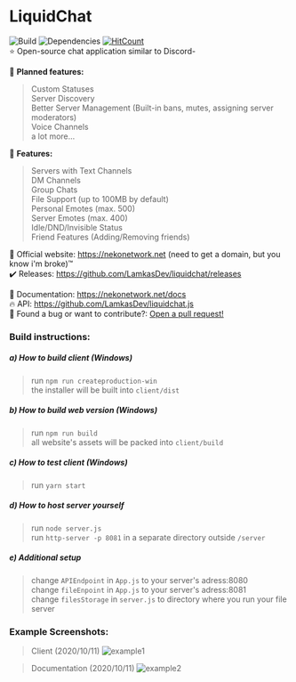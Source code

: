 # LiquidChat
![Build](https://travis-ci.org/LamkasDev/liquidchat.svg?branch=master)
![Dependencies](https://david-dm.org/LamkasDev/liquidchat.svg)
[![HitCount](http://hits.dwyl.com/LamkasDev/liquidchat.svg)](http://hits.dwyl.com/LamkasDev/liquidchat)  
⭐ Open-source chat application similar to Discord-  

🚩 **Planned features:**  
> Custom Statuses  
> Server Discovery  
> Better Server Management (Built-in bans, mutes, assigning server moderators)  
> Voice Channels  
> a lot more...  

🏁 **Features:**  
> Servers with Text Channels  
> DM Channels  
> Group Chats  
> File Support (up to 100MB by default)  
> Personal Emotes (max. 500)  
> Server Emotes (max. 400)  
> Idle/DND/Invisible Status  
> Friend Features (Adding/Removing friends)  

💛 Official website: https://nekonetwork.net (need to get a domain, but you know i'm broke)™️  
✔️ Releases: https://github.com/LamkasDev/liquidchat/releases  

📓 Documentation: https://nekonetwork.net/docs  
🔥 API: https://github.com/LamkasDev/liquidchat.js  
🔴 Found a bug or want to contribute?: [Open a pull request!](https://github.com/LamkasDev/liquidchat/pulls)

### Build instructions:
##### a) How to build client (Windows)
> run `npm run createproduction-win`  
> the installer will be built into `client/dist`  

##### b) How to build web version (Windows)
> run `npm run build`  
> all website's assets will be packed into `client/build`

##### c) How to test client (Windows)
> run `yarn start`  

##### d) How to host server yourself
> run `node server.js`  
> run `http-server -p 8081` in a separate directory outside `/server`

##### e) Additional setup
> change `APIEndpoint` in `App.js` to your server's adress:8080  
> change `fileEnpoint` in `App.js` to your server's adress:8081  
> change `filesStorage` in `server.js` to directory where you run your file server  

### Example Screenshots:  
> Client (2020/10/11)
![example1](https://qtlamkas.why-am-i-he.re/4h4YAh.png)

> Documentation (2020/10/11)
![example2](https://qtlamkas.why-am-i-he.re/3LsFwA.png)
